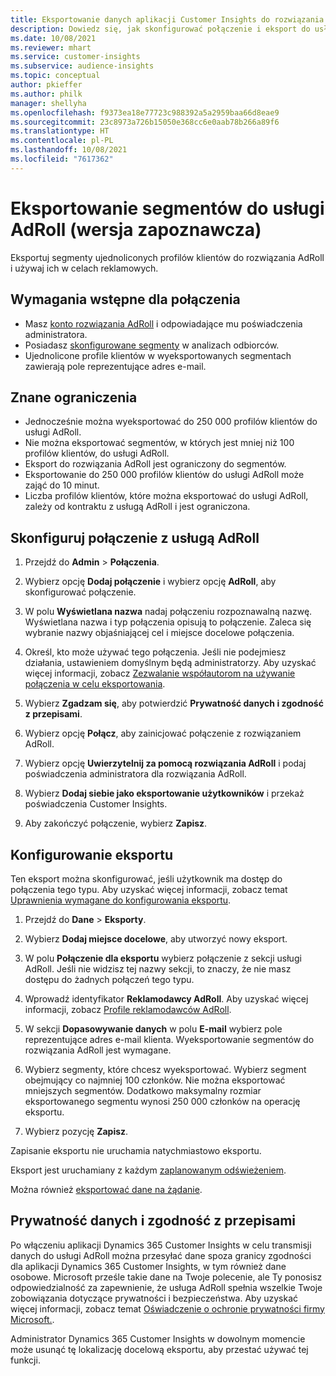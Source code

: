 ```yaml
---
title: Eksportowanie danych aplikacji Customer Insights do rozwiązania AdRoll
description: Dowiedz się, jak skonfigurować połączenie i eksport do usługi AdRoll.
ms.date: 10/08/2021
ms.reviewer: mhart
ms.service: customer-insights
ms.subservice: audience-insights
ms.topic: conceptual
author: pkieffer
ms.author: philk
manager: shellyha
ms.openlocfilehash: f9373ea18e77723c988392a5a2959baa66d8eae9
ms.sourcegitcommit: 23c8973a726b15050e368cc6e0aab78b266a89f6
ms.translationtype: HT
ms.contentlocale: pl-PL
ms.lasthandoff: 10/08/2021
ms.locfileid: "7617362"
---
```

# <a name="export-segments-to-adroll-preview"></a>Eksportowanie segmentów do usługi AdRoll (wersja zapoznawcza)

Eksportuj segmenty ujednoliconych profilów klientów do rozwiązania AdRoll i używaj ich w celach reklamowych. 

## <a name="prerequisites-for-a-connection"></a>Wymagania wstępne dla połączenia

-   Masz [konto rozwiązania AdRoll](https://www.adroll.com/) i odpowiadające mu poświadczenia administratora.
-   Posiadasz [skonfigurowane segmenty](segments.md) w analizach odbiorców.
-   Ujednolicone profile klientów w wyeksportowanych segmentach zawierają pole reprezentujące adres e-mail.

## <a name="known-limitations"></a>Znane ograniczenia

- Jednocześnie można wyeksportować do 250 000 profilów klientów do usługi AdRoll.
- Nie można eksportować segmentów, w których jest mniej niż 100 profilów klientów, do usługi AdRoll. 
- Eksport do rozwiązania AdRoll jest ograniczony do segmentów.
- Eksportowanie do 250 000 profilów klientów do usługi AdRoll może zająć do 10 minut. 
- Liczba profilów klientów, które można eksportować do usługi AdRoll, zależy od kontraktu z usługą AdRoll i jest ograniczona.

## <a name="set-up-connection-to-adroll"></a>Skonfiguruj połączenie z usługą AdRoll

1. Przejdź do **Admin** > **Połączenia**.

1. Wybierz opcję **Dodaj połączenie** i wybierz opcję **AdRoll**, aby skonfigurować połączenie.

1. W polu **Wyświetlana nazwa** nadaj połączeniu rozpoznawalną nazwę. Wyświetlana nazwa i typ połączenia opisują to połączenie. Zaleca się wybranie nazwy objaśniającej cel i miejsce docelowe połączenia.

1. Określ, kto może używać tego połączenia. Jeśli nie podejmiesz działania, ustawieniem domyślnym będą administratorzy. Aby uzyskać więcej informacji, zobacz [Zezwalanie współautorom na używanie połączenia w celu eksportowania](connections.md#allow-contributors-to-use-a-connection-for-exports).

1. Wybierz **Zgadzam się**, aby potwierdzić **Prywatność danych i zgodność z przepisami**.

1. Wybierz opcję **Połącz**, aby zainicjować połączenie z rozwiązaniem AdRoll.

1. Wybierz opcję **Uwierzytelnij za pomocą rozwiązania AdRoll** i podaj poświadczenia administratora dla rozwiązania AdRoll. 

1. Wybierz **Dodaj siebie jako eksportowanie użytkowników** i przekaż poświadczenia Customer Insights.

1. Aby zakończyć połączenie, wybierz **Zapisz**.

## <a name="configure-an-export"></a>Konfigurowanie eksportu

Ten eksport można skonfigurować, jeśli użytkownik ma dostęp do połączenia tego typu. Aby uzyskać więcej informacji, zobacz temat [Uprawnienia wymagane do konfigurowania eksportu](export-destinations.md#set-up-a-new-export).

1. Przejdź do **Dane** > **Eksporty**.

1. Wybierz **Dodaj miejsce docelowe**, aby utworzyć nowy eksport.

1. W polu **Połączenie dla eksportu** wybierz połączenie z sekcji usługi AdRoll. Jeśli nie widzisz tej nazwy sekcji, to znaczy, że nie masz dostępu do żadnych połączeń tego typu.

1. Wprowadź identyfikator **Reklamodawcy AdRoll**. Aby uzyskać więcej informacji, zobacz [Profile reklamodawców AdRoll](https://help.adroll.com/hc/articles/212011838-Advertiser-Profiles).

1. W sekcji **Dopasowywanie danych** w polu **E-mail** wybierz pole reprezentujące adres e-mail klienta. Wyeksportowanie segmentów do rozwiązania AdRoll jest wymagane.

1. Wybierz segmenty, które chcesz wyeksportować. Wybierz segment obejmujący co najmniej 100 członków. Nie można eksportować mniejszych segmentów. Dodatkowo maksymalny rozmiar eksportowanego segmentu wynosi 250 000 członków na operację eksportu. 

1. Wybierz pozycję **Zapisz**.

Zapisanie eksportu nie uruchamia natychmiastowo eksportu.

Eksport jest uruchamiany z każdym [zaplanowanym odświeżeniem](system.md#schedule-tab). 

Można również [eksportować dane na żądanie](export-destinations.md#run-exports-on-demand). 


## <a name="data-privacy-and-compliance"></a>Prywatność danych i zgodność z przepisami

Po włączeniu aplikacji Dynamics 365 Customer Insights w celu transmisji danych do usługi AdRoll można przesyłać dane spoza granicy zgodności dla aplikacji Dynamics 365 Customer Insights, w tym również dane osobowe. Microsoft prześle takie dane na Twoje polecenie, ale Ty ponosisz odpowiedzialność za zapewnienie, że usługa AdRoll spełnia wszelkie Twoje zobowiązania dotyczące prywatności i bezpieczeństwa. Aby uzyskać więcej informacji, zobacz temat [Oświadczenie o ochronie prywatności firmy Microsoft.](https://go.microsoft.com/fwlink/?linkid=396732).

Administrator Dynamics 365 Customer Insights w dowolnym momencie może usunąć tę lokalizację docelową eksportu, aby przestać używać tej funkcji.
